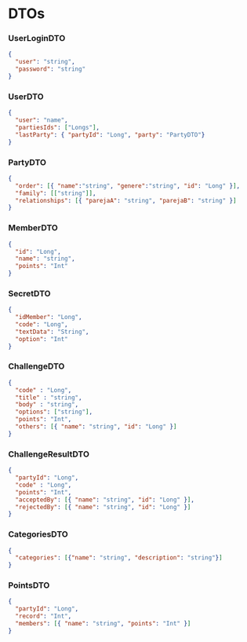 # DTOs

### UserLoginDTO
```json
{
  "user": "string",
  "password": "string"
}
```
### UserDTO
```json
{
  "user": "name",
  "partiesIds": ["Longs"],
  "lastParty": { "partyId": "Long", "party": "PartyDTO"}
}
```
### PartyDTO
```json
{
  "order": [{ "name":"string", "genere":"string", "id": "Long" }],
  "family": [["string"]],
  "relationships": [{ "parejaA": "string", "parejaB": "string" }]
}
```
### MemberDTO
```json
{
  "id": "Long",
  "name": "string",
  "points": "Int"
}
```
### SecretDTO
```json
{
  "idMember": "Long",
  "code": "Long",
  "textData": "String",
  "option": "Int"
}
```
### ChallengeDTO
```json
{
  "code" : "Long",
  "title" : "string",
  "body" : "string",
  "options": ["string"],
  "points": "Int",
  "others": [{ "name": "string", "id": "Long" }]
}
```
### ChallengeResultDTO
```json
{
  "partyId": "Long",
  "code" : "Long",
  "points": "Int",
  "acceptedBy": [{ "name": "string", "id": "Long" }],
  "rejectedBy": [{ "name": "string", "id": "Long" }]
}
```
### CategoriesDTO
```json
{
  "categories": [{"name": "string", "description": "string"}]
}
```
### PointsDTO

```json
{
  "partyId": "Long",
  "record": "Int",
  "members": [{ "name": "string", "points": "Int" }]
}
```